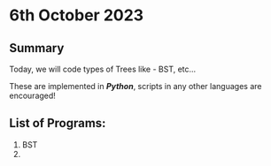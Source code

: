 # 6th October 2023

## Summary

Today, we will code types of Trees like - BST, etc...

These are implemented in __*Python*__, scripts in any other languages are encouraged!

## List of Programs:

1. BST
2. 
